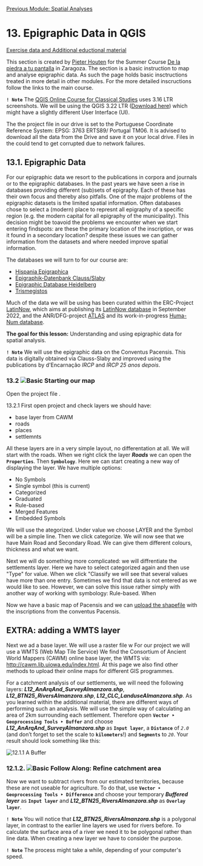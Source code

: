 [Previous Module: Spatial Analyses](https://github.com/Toletum-Network/QGIS_Classical_Studies/blob/master/Training_Manual/12.%20Module:_Site_Catchment.md#12-site-catchment)


# 13. Epigraphic Data in QGIS

[Exercise data and Additional eductional material](https://drive.google.com/drive/folders/1T8gJAiNYTXrsWkUwT6pxyY8fJTVnYyNy?usp=sharing)

This section is created by [Pieter Houten](https://orcid.org/my-orcid?orcid=0000-0002-7872-782X) for the Summer Course [De la piedra a tu pantalla](https://github.com/Toletum-Network/QGIS_Classical_Studies/blob/6e620c8c056454c908a899416d2eb0c27e007521/Summer%20course%20De%20la%20piedra%20a%20tu%20pantalla.pdf) in Zaragoza. The section is a basic instruction to map and analyse epigraphic data. As such the page holds basic insctructions treated in more detail in other modules. For the more detailed inscructions follow the links to the main course.


**``! Note``** 
The [QGIS Online Course for Classical Studies](https://github.com/Toletum-Network/QGIS_Classical_Studies#qgis-online-course-for-classical-studies) uses 3.16 LTR screenshots. We will be using the QGIS 3.22 LTR ([Download here](https://qgis.org/en/site/forusers/download.html#)) which might have a slightly different User Interface (UI).

The the project file in our drive is set to the Portuguese Coordinate Reference System: EPSG: 3763 ERTS89/ Portugal TM06.
It is advised to download all the data from the Drive and save it on your local drive. Files in the could tend to get corrupted due to network failures.

## 13.1. Epigraphic Data

For our epigraphic data we resort to the publications in corpora and journals or to the epigraphic databases. In the past years we have seen a rise in databases providing different (sub)sets of epigraphy. Each of these has their own focus and thereby also pitfalls. One of the major problems of the epigraphic datasets is the limited spatial information. Often databases chose to select a (modern) place to represnt all epigraphy of a specific region (e.g. the modern capital for all epigraphy of the municipality). This decision might be toavoid the problems we encounter when we start entering findspots: are these the primary location of the inscription, or was it found in a secondary location? despite these issues we can gather information from the datasets and where needed improve spatial information.

The databases we will turn to for our course are:

* [Hispania Epigraphica](http://eda-bea.es/)
* [Epigraphik-Datenbank Clauss/Slaby](https://db.edcs.eu/epigr/epi.php?s_sprache=en)
* [Epigraphic Database Heidelberg](https://edh.ub.uni-heidelberg.de/)
* [Trismegistos](https://www.trismegistos.org/)

Much of the data we will be using has been curated within the ERC-Project [LatinNow](latinnow.eu), which aims at publishing its [LatinNow database](https://latinnow.eu/online-resources-2/databases-and-data/) in September 2022, and the ANR/DFG-project [ATLAS](http://atlas-cities.com/) and its work-in-progress [Huma-Num database](https://geoapps.huma-num.fr/adws/app/5b1c0f10-7386-11ec-b348-11e51a07f6b0/).

**The goal for this lesson:** Understanding and using epigraphic data for spatial analysis.

**``! Note``** 
We will use the epigraphic data on the Conventus Pacensis. This data is digitally obtained via Clauss-Slaby and improved using the publications by d'Encarnação *IRCP* and *IRCP 25 anos depois*.

### 13.2 ![Basic](https://github.com/Toletum-Network/AutumnSchool_2020/blob/master/Icons/basic.png) Starting our map
Open the project file .


13.2.1
First open project and check layers
we should have:
* base layer from CAWM
* roads
* places
* settlemnts

All these layers are in a very simple layout, no differentation at all. We will start with the roads. When we right click the layer _**Roads**_ we can open the **`Properties`**. Then **`Symbology`**. Here we can start creating a new way of displaying the layer. 
We have multiple options:
* No Symbols
* Single symbol (this is current)
* Categorized
* Graduated
* Rule-based
* Merged Features
* Embedded Symbols

We will use the ategorized. Under value we choose LAYER and the Symbol will be a simple line. Then we click categorize. 
We will now see that we have Main Road and Secondary Road. We can give them different colours, thickness and what we want. 

Next we will do something more complicated: we will diffrentiate the settlements layer. Here we have to select categorized again and then use "Type" for value. When we 
click "Classify we will see that several values have more than one entry. Sometimes we find that data is not entered as we would like to see.
However, we can solve this issue rather simply with another way of working with symbology: Rule-based.
When





Now we have a basic map of Pacensis and we can [upload the shapefile](https://github.com/Toletum-Network/QGIS_Classical_Studies/blob/master/Training_Manual/2.%20Module:_The_Interface.md#211--follow-along-prepare-a-map) with the inscriptions from the conventus Pacensis.

## EXTRA: adding a WMTS layer
Next we ad a base layer. We will use a raster file w
For our project we will use a WMTS (Web Map Tile Service) We find the Consortium of Ancient World Mappers (CAWM) online base layer, the WMTS via: http://cawm.lib.uiowa.edu/index.html. At this page we also find other methods to upload their online maps for different GIS programmes.


For a catchment analysis of our settlements, we will need the following layers: _**L12_AnArqAnd_SurveyAlmanzora.shp**_, _**L12_BTN25_RiversAlmanzora.shp**_, _**L12_CLC_LanduseAlmanzora.shp**_. As you learned within the additional material, there are different ways of performing such an analysis. We will use the simple way of calculating an area of 2km surrounding each settlement. 
Therefore open **``Vector ‣ Geoprocessing Tools ‣ Buffer``** and choose _**L12_AnArqAnd_SurveyAlmanzora.shp**_ as **`Input layer`**, a **`Distance`** of _`2.0`_ (and don’t forget to set the scale to **`kilometers`**!) and **`Segments`** to _`20`_. Your result should look something like this:

![12.1.1 A Buffer](https://github.com/Toletum-Network/AutumnSchool_2020/blob/master/Screenshots/12.1.1%20A%20Buffer.png)

### 12.1.2. ![Basic](https://github.com/Toletum-Network/AutumnSchool_2020/blob/master/Icons/basic.png) Follow Along: Refine catchment area
Now we want to subtract rivers from our estimated territories, because these are not useable for agriculture. To do that, use **``Vector ‣ Geoprocessing Tools ‣ Difference``** and choose your temporary _**Buffered layer**_ as **`Input layer`** and _**L12_BTN25_RiversAlmanzora.shp**_ as **`Overlay layer`**. 

**``! Note``** You will notice that _**L12_BTN25_RiversAlmanzora.shp**_ is a polygonal layer, in contrast to the earlier line layers we used for rivers before. To calculate the surface area of a river we need it to be polygonal rather than line data. When creating a new layer we have to consider the purpose.

**``! Note``** The process might take a while, depending of your computer's speed. 
